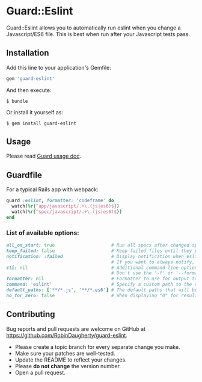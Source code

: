 # Guard::Eslint

Guard::Eslint allows you to automatically run eslint when you change a Javascript/ES6 file.
This is best when run after your Javascript tests pass.

## Installation

Add this line to your application's Gemfile:

```ruby
gem 'guard-eslint'
```

And then execute:

    $ bundle

Or install it yourself as:

    $ gem install guard-eslint

## Usage

Please read [Guard usage doc](https://github.com/guard/guard#readme).

## Guardfile

For a typical Rails app with webpack:

``` ruby
guard :eslint, formatter: 'codeframe' do
  watch(%r{^app/javascript/.+\.(js|es6)$})
  watch(%r{^spec/javascript/.+\.(js|es6)$})
end
```

### List of available options:

``` ruby
all_on_start: true                     # Run all specs after changed specs pass.
keep_failed: false                     # Keep failed files until they pass (add them to new ones)
notification: :failed                  # Display notification when eslint reports an issue.
                                       # If you want to always notify, set to true.
cli: nil                               # Additional command-line options to pass to eslint.
                                       # Don't use the '-f' or '--format' option here.
formatter: nil                         # Formatter to use for output to the console.
command: 'eslint'                      # Specify a custom path to the eslint command.
default_paths: ['**/*.js', '**/*.es6'] # The default paths that will be used for "all_on_start".
no_for_zero: false                     # When displaying "0" for results, use the word "no" instead.
```

## Contributing

Bug reports and pull requests are welcome on GitHub at https://github.com/RobinDaugherty/guard-eslint.

* Please create a topic branch for every separate change you make.
* Make sure your patches are well-tested.
* Update the README to reflect your changes.
* Please **do not change** the version number.
* Open a pull request. 
